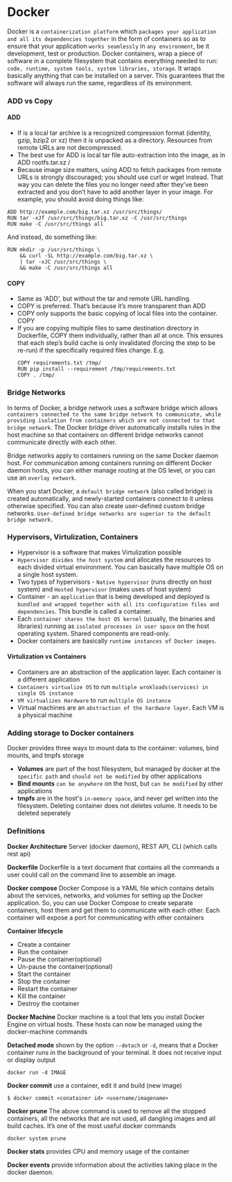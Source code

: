 # Docker
Docker is a `containerization platform` which `packages your application and all its dependencies together` in the form of containers so as to ensure that your application `works seamlessly` in `any environment`, be it development, test or production. Docker containers, wrap a piece of software in a complete filesystem that contains everything needed to run: `code, runtime, system tools, system libraries, storage`. It wraps basically anything that can be installed on a server. This guarantees that the software will always run the same, regardless of its environment.

### ADD vs Copy

#### ADD
- If is a local tar archive is a recognized compression format (identity, gzip, bzip2 or xz) then it is unpacked as a directory. Resources from remote URLs are not decompressed.
- The best use for ADD is local tar file auto-extraction into the image, as in ADD rootfs.tar.xz /
- Because image size matters, using ADD to fetch packages from remote URLs is strongly discouraged; you should use curl or wget instead. That way you can delete the files you no longer need after they’ve been extracted and you don’t have to add another layer in your image. For example, you should avoid doing things like:
```
ADD http://example.com/big.tar.xz /usr/src/things/
RUN tar -xJf /usr/src/things/big.tar.xz -C /usr/src/things
RUN make -C /usr/src/things all
```
And instead, do something like:
```
RUN mkdir -p /usr/src/things \
    && curl -SL http://example.com/big.tar.xz \
    | tar -xJC /usr/src/things \
    && make -C /usr/src/things all
```
#### COPY
- Same as 'ADD', but without the tar and remote URL handling.
- COPY is preferred. That’s because it’s more transparent than ADD
- COPY only supports the basic copying of local files into the container. COPY <src> <dest>
- If you are copying multiple files to same destination directory in Dockerfile, COPY them individually, rather than all at once. This ensures that each step’s build cache is only invalidated (forcing the step to be re-run) if the specifically required files change.
  E.g.
  ```
  COPY requirements.txt /tmp/
  RUN pip install --requirement /tmp/requirements.txt
  COPY . /tmp/
  ```

### Bridge Networks
In terms of Docker, a bridge network uses a software bridge which allows `containers connected to the same bridge network to communicate, while providing isolation from containers which are not connected to that bridge network`. The Docker bridge driver automatically installs rules in the host machine so that containers on different bridge networks cannot communicate directly with each other.

Bridge networks apply to containers running on the same Docker daemon host. For communication among containers running on different Docker daemon hosts, you can either manage routing at the OS level, or you can use an `overlay network`.

When you start Docker, a `default bridge network` (also called bridge) is created automatically, and newly-started containers connect to it unless otherwise specified. You can also create user-defined custom bridge networks. `User-defined bridge networks are superior to the default bridge network.`

### Hypervisors, Virtulization, Containers
- Hypervisor is a software that makes Virtulization possible
- `Hypervisor divides the host system` and allocates the resources to each divided virtual environment. You can basically have multiple OS on a single host system. 
- Two types of hypervisors - `Native hypervisor` (runs directly on host system) and `Hosted hypervisor` (makes uses of host system)
- Container - an `application` that is being developed and deployed is `bundled and wrapped together with all its configuration files and dependencies`. This bundle is called a container.
- Each `container shares the host OS kernel` (usually, the binaries and libraries) running as `isolated processes in user space` on the host operating system. Shared components are read-only.
- Docker containers are basically `runtime instances of Docker images`.

#### Virtulization vs Containers
- Containers are an abstraction of the application layer. Each container is a different application
- `Containers virtualize OS` to run `multiple wrokloads(services) in single OS instance`
- `VM virtualizes Hardware` to run `multiple OS instance`
- Virtual machines are an `abstraction of the hardware layer`. Each VM is a physical machine


### Adding storage to Docker containers
Docker provides three ways to mount data to the container: volumes, bind mounts, and tmpfs storage

- <b>Volumes</b> are part of the host filesystem, but managed by docker at the `specific path` and `should not be modified` by other applications
- <b>Bind mounts</b> `can be anywhere` on the host, but `can be modified` by other applications
- <b>tmpfs</b> are in the host's `in-memory space`, and never get written into the filesystem.
Deleting container does not deletes volume. It needs to be deleted seperately

### Definitions
<b>Docker Architecture</b> Server (docker daemon), REST API, CLI (which calls rest api)

<b>Dockerfile</b> Dockerfile is a text document that contains all the commands a user could call on the command line to assemble an image.

<b>Docker compose</b> Docker Compose is a YAML file which contains details about the services, networks, and volumes for setting up the Docker application. So, you can use Docker Compose to create separate containers, host them and get them to communicate with each other. Each container will expose a port for communicating with other containers

<b>Container lifecycle</b>
- Create a container
- Run the container
- Pause the container(optional)
- Un-pause the container(optional)
- Start the container
- Stop the container
- Restart the container
- Kill the container
- Destroy the container

<b>Docker Machine</b> Docker machine is a tool that lets you install Docker Engine on virtual hosts. These hosts can now be managed using the docker-machine commands

<b>Detached mode</b> shown by the option `--detach` or `-d`, means that a Docker container runs in the background of your terminal. It does not receive input or display output
```
docker run -d IMAGE
```

<b>Docker commit</b> use a container, edit it and build (new image)
```
$ docker commit <conatainer id> <username/imagename>
```

<b>Docker prune</b> 
The above command is used to remove all the stopped containers, all the networks that are not used, all dangling images and all build caches. It’s one of the most useful docker commands
```
docker system prune
```

<b>Docker stats</b> provides CPU and memory usage of the container

<b>Docker events</b> provide information about the activities taking place in the docker daemon.
